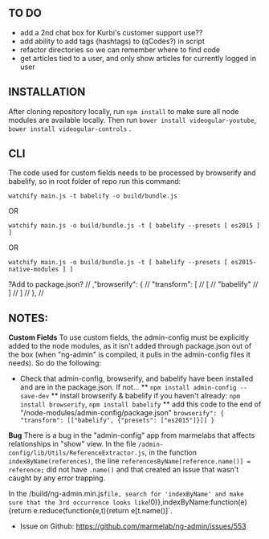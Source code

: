 TO DO
---
* add a 2nd chat box for Kurbi's customer support use??
* add ability to add tags (hashtags) to (qCodes?) in script
* refactor directories so we can remember where to find code
* get articles tied to a user, and only show articles for currently logged in user

INSTALLATION
---

After cloning repository locally, run 
`npm install` 
to make sure all node modules are available locally. Then run 
`bower install videogular-youtube`,
`bower install videogular-controls`
.


CLI
---

The code used for custom fields needs to be processed by browserify and babelify, so in root folder of repo run this command: 

`watchify main.js -t babelify -o build/bundle.js`

OR

`watchify main.js -o build/bundle.js -t [ babelify --presets [ es2015 ] ]`

OR

`watchify main.js -o build/bundle.js -t [ babelify --presets [ es2015-native-modules ] ]`

?Add to package.json?
//  ,"browserify": {
  //    "transform": [
  //      [
  //        "babelify"
  //      ]
  //    ]
  //  },
  //

NOTES:
---

**Custom Fields**
To use custom fields, the admin-config must be explicitly added to the node modules, as it isn't added through package.json out of the box (when "ng-admin" is compiled, it pulls in the admin-config files it needs). So do the following:

* Check that admin-config, browserify, and babelify have been installed and are in the package.json. If not...
** `npm install admin-config --save-dev`
** install browserify & babelify if you haven't already: `npm install browserify`, `npm install babelify`
** add this code to the end of "/node-modules/admin-config/package.json"
`browserify": {
    "transform": [["babelify", {"presets": ["es2015"]}]]
 }`

**Bug**
There is a bug in the "admin-config" app from marmelabs that affects relationships in "show" view. In the file `/admin-config/lib/Utils/ReferenceExtractor.js`, in the function `indexByName(references)`, the line `referencesByName[reference.name()] = reference;` did not have `.name()` and that created an issue that wasn't caught by any error trapping. 

In the /build/ng-admin.min.js` file, search for 'indexByName' and make sure that the 3rd occurrence looks like `!0)},indexByName:function(e){return e.reduce(function(e,t){return e[t.name()]`.
* Issue on Github: https://github.com/marmelab/ng-admin/issues/553